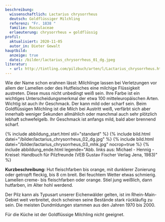 ```yaml
---
beschreibung:
  wissenschaftlich: Lactarius chrysorrheus
  deutsch: Goldflüssiger Milchling
  referenz: "Fr. 1838 "
  familie: Russulaceae
  erlaeuterung: chrysorrheus = goldflüssig
profil:
  aktualisiert: 2020-11-05
  autor_in: Dieter Gewalt
hauptbild:
  anzeige: true
  datei: /bilder/lactarius_chrysorrheus_01_dg.jpeg
literatur:
  - url: http://tintling.com/pilzbuch/arten/l/Lactarius_chrysorrheus.html
---
```

Wie der Name schon erahnen lässt: Milchlinge lassen bei Verletzungen vor allem der Lamellen oder des Hutfleisches eine milchige Flüssigkeit austreten. Diese muss nicht unbedingt weiß sein. Ihre Farbe ist ein wichtiges Unterscheidungsmerkmal der etwa 100 mitteleuropäischen Arten. Wichtig ist auch ihr Geschmack. Der kann mild oder scharf sein. Beim Goldflüssigen Milchling ist die Milch bei Austritt weiß, verfärbt sich aber innerhalb weniger Sekunden allmählich oder manchmal auch sehr plötzlich lebhaft schwefelgelb. Ihr Geschmack ist anfangs mild, bald aber brennend scharf. 

{% include abbildung_start.html stil="standard" %}
{% include bild.html datei="/bilder/lactarius_chrysorrheus_02_dg.jpg" %}
{% include bild.html datei="/bilder/lactarius_chrysorrheus_03_mhk.jpg" nocrop=true %}
{% include abbildung_ende.html legende="Abb. links aus: Michael - Hennig - Kreisel: Handbuch für Pilzfreunde (VEB Gustav Fischer Verlag Jena, 1983)" %}

 

**Kurzbeschreibung:** Hut fleischfarben bis orange, mit dunklerer Zonierung oder getropft fleckig, bis 8 cm breit. Bei feuchtem Wetter etwas schmierig. Lamellen creme- bis fleischfarben oder orange. Stiel jung weißlich, dann hutfarben, im Alter hohl werdend.

Der Pilz kann als Typusart unserer Eichenwälder gelten, ist im Rhein-Main-Gebiet weit verbreitet, doch scheinen seine Bestände stark rückläufig zu sein. Die meisten Dundmldungen stammen aus den Jahren 1970 bis 2000.

Für die Küche ist der Goldflüssige Milchling nicht geeignet.
